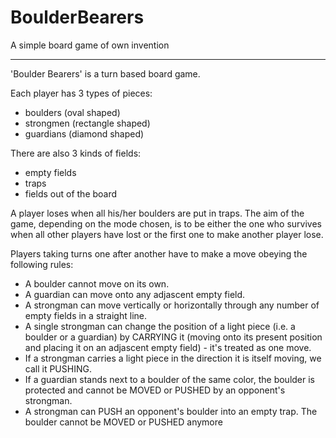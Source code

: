 # BoulderBearers
A simple board game of own invention

-----

'Boulder Bearers' is a turn based board game.

Each player has 3 types of pieces:
* boulders (oval shaped)
* strongmen (rectangle shaped)
* guardians (diamond shaped)

There are also 3 kinds of fields:
* empty fields
* traps
* fields out of the board

A player loses when all his/her boulders are put in traps. The aim of the game, depending on the mode chosen, is to be either the one who survives when all other players have lost or the first one to make another player lose.

Players taking turns one after another have to make a move obeying the following rules:
* A boulder cannot move on its own.
* A guardian can move onto any adjascent empty field.
* A strongman can move vertically or horizontally through any number of empty fields in a straight line.
* A single strongman can change the position of a light piece (i.e. a boulder or a guardian) by CARRYING it (moving onto its present position and placing it on an adjascent empty field) - it's treated as one move.
* If a strongman carries a light piece in the direction it is itself moving, we call it PUSHING.
* If a guardian stands next to a boulder of the same color, the boulder is protected and cannot be MOVED or PUSHED by an opponent's strongman.
* A strongman can PUSH an opponent's boulder into an empty trap. The boulder cannot be MOVED or PUSHED anymore
